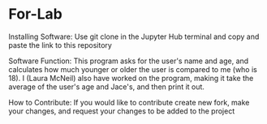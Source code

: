 # For-Lab
Installing Software: Use git clone in the Jupyter Hub terminal and copy and paste the link to this repository

Software Function: This program asks for the user's name and age, and calculates how much younger or older the user is compared to me (who is 18). I (Laura McNeil) also have worked on the program, making it take the average of the user's age and Jace's, and then print it out. 

How to Contribute: If you would like to contribute create new fork, make your changes, and request your changes to be added to the project
